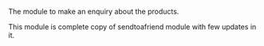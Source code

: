 The module to make an enquiry about the products.

This module is complete copy of sendtoafriend module with few updates in it.